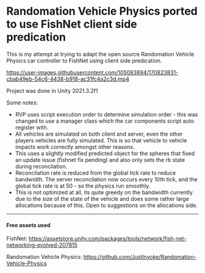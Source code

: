 # Randomation Vehicle Physics ported to use FishNet client side predication

This is my attempt at trying to adapt the open source Randomation Vehicle Physics car controller to FishNet using client side predication.


https://user-images.githubusercontent.com/105083894/170823831-cbab49eb-54c6-4438-b918-ac31fc4a2c3d.mp4


Project was done in Unity 2021.3.2f1

Some notes:

- RVP uses script execution order to determine simulation order - this was changed to use a manager class which the car components script auto register with.
- All vehicles are simulated on both client and server, even the other players vehicles are fully simulated. This is so that vehicle to vehicle impacts work correctly amongst other reasons.
- This uses a slightly modified predicted object for the spheres that fixed an update issue (fishnet fix pending) and also only sets the rb state during reconcilation.
- Reconcilation rate is reduced from the global tick rate to reduce bandwidth.  The server reconcilation now occurs every 10th tick, and the global tick rate is at 50 - so the physics run smoothly. 
- This is not optimized at all, its quite greedy on the bandwidth currently due to the size of the state of the vehicle and does some rather large allocations because of this. Open to suggestions on the allocations side.

---
#### Free assets used

FishNet: https://assetstore.unity.com/packages/tools/network/fish-net-networking-evolved-207815

Randomation Vehicle Physics: https://github.com/JustInvoke/Randomation-Vehicle-Physics
